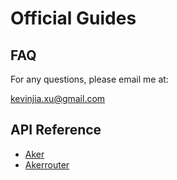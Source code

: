 # Official Guides

## FAQ

For any questions, please email me at:

<kevinjia.xu@gmail.com>

## API Reference
* [Aker](api/aker.md)
* [Akerrouter](api/akerrouter.md)
